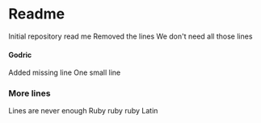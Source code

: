 # Readme

Initial repository read me
Removed the lines
We don't need all those lines

#### Godric

Added missing line
One small line

### More lines

Lines are never enough
Ruby ruby ruby
Latin
